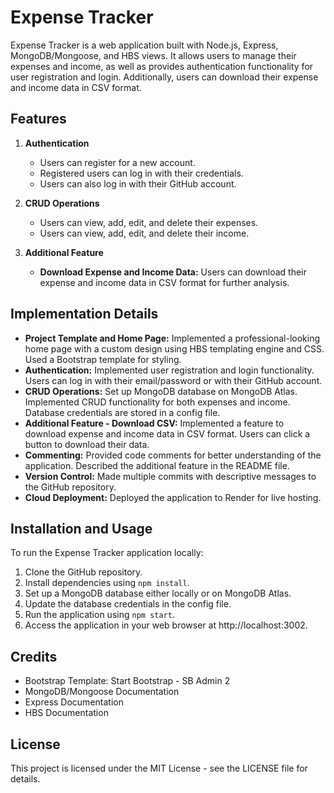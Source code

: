 # Expense Tracker

Expense Tracker is a web application built with Node.js, Express, MongoDB/Mongoose, and HBS views. It allows users to manage their expenses and income, as well as provides authentication functionality for user registration and login. Additionally, users can download their expense and income data in CSV format.

## Features
1. **Authentication**
   - Users can register for a new account.
   - Registered users can log in with their credentials.
   - Users can also log in with their GitHub account.

2. **CRUD Operations**
   - Users can view, add, edit, and delete their expenses.
   - Users can view, add, edit, and delete their income.

3. **Additional Feature**
   - **Download Expense and Income Data:** Users can download their expense and income data in CSV format for further analysis.

## Implementation Details
- **Project Template and Home Page:** Implemented a professional-looking home page with a custom design using HBS templating engine and CSS. Used a Bootstrap template for styling.
- **Authentication:** Implemented user registration and login functionality. Users can log in with their email/password or with their GitHub account.
- **CRUD Operations:** Set up MongoDB database on MongoDB Atlas. Implemented CRUD functionality for both expenses and income. Database credentials are stored in a config file.
- **Additional Feature - Download CSV:** Implemented a feature to download expense and income data in CSV format. Users can click a button to download their data.
- **Commenting:** Provided code comments for better understanding of the application. Described the additional feature in the README file.
- **Version Control:** Made multiple commits with descriptive messages to the GitHub repository.
- **Cloud Deployment:** Deployed the application to Render for live hosting.

## Installation and Usage
To run the Expense Tracker application locally:

1. Clone the GitHub repository.
2. Install dependencies using `npm install`.
3. Set up a MongoDB database either locally or on MongoDB Atlas.
4. Update the database credentials in the config file.
5. Run the application using `npm start`.
6. Access the application in your web browser at http://localhost:3002.

## Credits
- Bootstrap Template: Start Bootstrap - SB Admin 2
- MongoDB/Mongoose Documentation
- Express Documentation
- HBS Documentation

## License
This project is licensed under the MIT License - see the LICENSE file for details.
